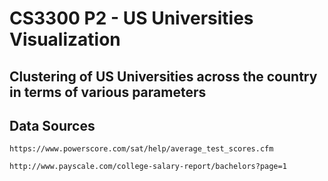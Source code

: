 # CS3300 P2 - US Universities Visualization 

## Clustering of US Universities across the country in terms of various parameters 

## Data Sources 

	https://www.powerscore.com/sat/help/average_test_scores.cfm
	
	http://www.payscale.com/college-salary-report/bachelors?page=1